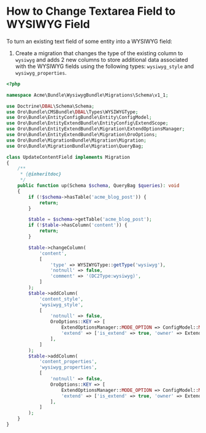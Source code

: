 <a id="how-to-change-textarea-field-to-wysiwyg-field"></a>

# How to Change Textarea Field to WYSIWYG Field

To turn an existing text field of some entity into a WYSIWYG field:

1. Create a migration that changes the type of the existing column to `wysiwyg` and adds 2 new columns to store additional data associated with the WYSIWYG fields using the following types: `wysiwyg_style` and `wysiwyg_properties`.

```php
<?php

namespace Acme\Bundle\WysiwygBundle\Migrations\Schema\v1_1;

use Doctrine\DBAL\Schema\Schema;
use Oro\Bundle\CMSBundle\DBAL\Types\WYSIWYGType;
use Oro\Bundle\EntityConfigBundle\Entity\ConfigModel;
use Oro\Bundle\EntityExtendBundle\EntityConfig\ExtendScope;
use Oro\Bundle\EntityExtendBundle\Migration\ExtendOptionsManager;
use Oro\Bundle\EntityExtendBundle\Migration\OroOptions;
use Oro\Bundle\MigrationBundle\Migration\Migration;
use Oro\Bundle\MigrationBundle\Migration\QueryBag;

class UpdateContentField implements Migration
{
    /**
     * {@inheritdoc}
     */
    public function up(Schema $schema, QueryBag $queries): void
    {
        if (!$schema->hasTable('acme_blog_post')) {
            return;
        }

        $table = $schema->getTable('acme_blog_post');
        if (!$table->hasColumn('content')) {
            return;
        }

        $table->changeColumn(
            'content',
            [
                'type' => WYSIWYGType::getType('wysiwyg'),
                'notnull' => false,
                'comment' => '(DC2Type:wysiwyg)',
            ]
        );
        $table->addColumn(
            'content_style',
            'wysiwyg_style',
            [
                'notnull' => false,
                OroOptions::KEY => [
                    ExtendOptionsManager::MODE_OPTION => ConfigModel::MODE_HIDDEN,
                    'extend' => ['is_extend' => true, 'owner' => ExtendScope::OWNER_CUSTOM],
                ],
            ]
        );
        $table->addColumn(
            'content_properties',
            'wysiwyg_properties',
            [
                'notnull' => false,
                OroOptions::KEY => [
                    ExtendOptionsManager::MODE_OPTION => ConfigModel::MODE_HIDDEN,
                    'extend' => ['is_extend' => true, 'owner' => ExtendScope::OWNER_CUSTOM],
                ],
            ]
        );
    }
}
```
